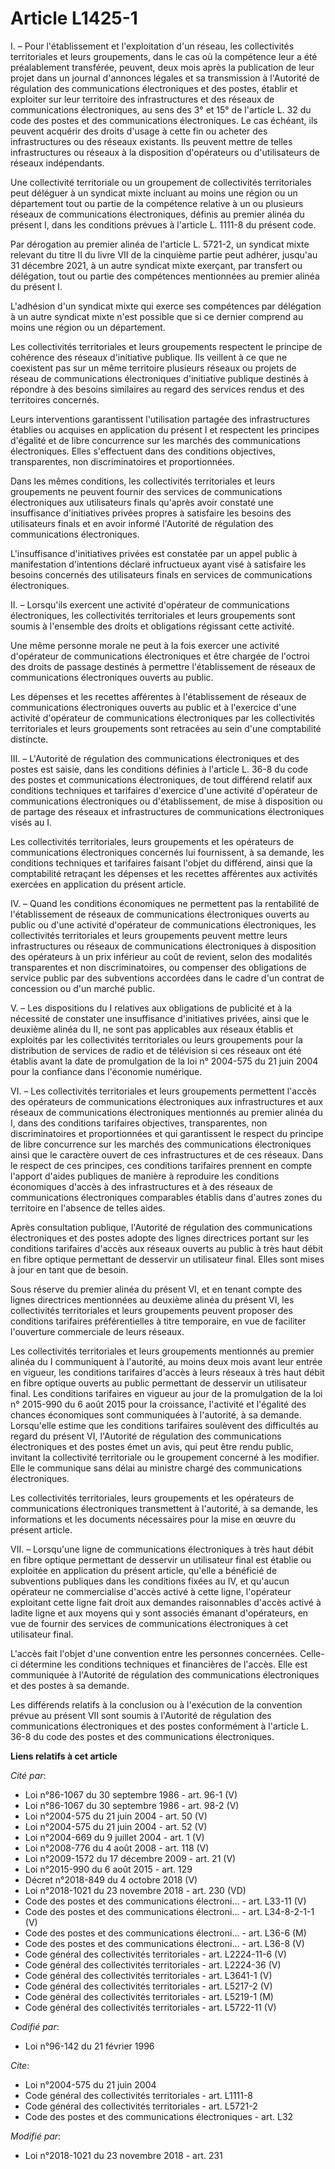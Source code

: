 # Article L1425-1

I. – Pour l'établissement et l'exploitation d'un réseau, les collectivités territoriales et leurs groupements, dans le cas où
la compétence leur a été préalablement transférée, peuvent, deux mois après la publication de leur projet dans un journal
d'annonces légales et sa transmission à l'Autorité de régulation des communications électroniques et des postes, établir et
exploiter sur leur territoire des infrastructures et des réseaux de communications électroniques, au sens des 3° et 15° de
l'article L. 32 du code des postes et des communications électroniques. Le cas échéant, ils peuvent acquérir des droits
d'usage à cette fin ou acheter des infrastructures ou des réseaux existants. Ils peuvent mettre de telles infrastructures ou
réseaux à la disposition d'opérateurs ou d'utilisateurs de réseaux indépendants.

Une collectivité territoriale ou un groupement de collectivités territoriales peut déléguer à un syndicat mixte incluant au
moins une région ou un département tout ou partie de la compétence relative à un ou plusieurs réseaux de communications
électroniques, définis au premier alinéa du présent I, dans les conditions prévues à l'article L. 1111-8 du présent code.

Par dérogation au premier alinéa de l'article L. 5721-2, un syndicat mixte relevant du titre II du livre VII de la cinquième
partie peut adhérer, jusqu'au 31 décembre 2021, à un autre syndicat mixte exerçant, par transfert ou délégation, tout ou
partie des compétences mentionnées au premier alinéa du présent I.

L'adhésion d'un syndicat mixte qui exerce ses compétences par délégation à un autre syndicat mixte n'est possible que si ce
dernier comprend au moins une région ou un département.

Les collectivités territoriales et leurs groupements respectent le principe de cohérence des réseaux d'initiative publique.
Ils veillent à ce que ne coexistent pas sur un même territoire plusieurs réseaux ou projets de réseau de communications
électroniques d'initiative publique destinés à répondre à des besoins similaires au regard des services rendus et des
territoires concernés.

Leurs interventions garantissent l'utilisation partagée des infrastructures établies ou acquises en application du présent I
et respectent les principes d'égalité et de libre concurrence sur les marchés des communications électroniques. Elles
s'effectuent dans des conditions objectives, transparentes, non discriminatoires et proportionnées.

Dans les mêmes conditions, les collectivités territoriales et leurs groupements ne peuvent fournir des services de
communications électroniques aux utilisateurs finals qu'après avoir constaté une insuffisance d'initiatives privées propres à
satisfaire les besoins des utilisateurs finals et en avoir informé l'Autorité de régulation des communications électroniques.

L'insuffisance d'initiatives privées est constatée par un appel public à manifestation d'intentions déclaré infructueux ayant
visé à satisfaire les besoins concernés des utilisateurs finals en services de communications électroniques.

II. – Lorsqu'ils exercent une activité d'opérateur de communications électroniques, les collectivités territoriales et leurs
groupements sont soumis à l'ensemble des droits et obligations régissant cette activité.

Une même personne morale ne peut à la fois exercer une activité d'opérateur de communications électroniques et être chargée
de l'octroi des droits de passage destinés à permettre l'établissement de réseaux de communications électroniques ouverts au
public.

Les dépenses et les recettes afférentes à l'établissement de réseaux de communications électroniques ouverts au public et à
l'exercice d'une activité d'opérateur de communications électroniques par les collectivités territoriales et leurs
groupements sont retracées au sein d'une comptabilité distincte.

III. – L'Autorité de régulation des communications électroniques et des postes est saisie, dans les conditions définies à
l'article L. 36-8 du code des postes et communications électroniques, de tout différend relatif aux conditions techniques et
tarifaires d'exercice d'une activité d'opérateur de communications électroniques ou d'établissement, de mise à disposition ou
de partage des réseaux et infrastructures de communications électroniques visés au I.

Les collectivités territoriales, leurs groupements et les opérateurs de communications électroniques concernés lui
fournissent, à sa demande, les conditions techniques et tarifaires faisant l'objet du différend, ainsi que la comptabilité
retraçant les dépenses et les recettes afférentes aux activités exercées en application du présent article.

IV. – Quand les conditions économiques ne permettent pas la rentabilité de l'établissement de réseaux de communications
électroniques ouverts au public ou d'une activité d'opérateur de communications électroniques, les collectivités
territoriales et leurs groupements peuvent mettre leurs infrastructures ou réseaux de communications électroniques à
disposition des opérateurs à un prix inférieur au coût de revient, selon des modalités transparentes et non discriminatoires,
ou compenser des obligations de service public par des subventions accordées dans le cadre d'un contrat de concession ou d'un
marché public.

V. – Les dispositions du I relatives aux obligations de publicité et à la nécessité de constater une insuffisance
d'initiatives privées, ainsi que le deuxième alinéa du II, ne sont pas applicables aux réseaux établis et exploités par les
collectivités territoriales ou leurs groupements pour la distribution de services de radio et de télévision si ces réseaux
ont été établis avant la date de promulgation de la loi n° 2004-575 du 21 juin 2004 pour la confiance dans l'économie
numérique.

VI. – Les collectivités territoriales et leurs groupements permettent l'accès des opérateurs de communications électroniques
aux infrastructures et aux réseaux de communications électroniques mentionnés au premier alinéa du I, dans des conditions
tarifaires objectives, transparentes, non discriminatoires et proportionnées et qui garantissent le respect du principe de
libre concurrence sur les marchés des communications électroniques ainsi que le caractère ouvert de ces infrastructures et de
ces réseaux. Dans le respect de ces principes, ces conditions tarifaires prennent en compte l'apport d'aides publiques de
manière à reproduire les conditions économiques d'accès à des infrastructures et à des réseaux de communications
électroniques comparables établis dans d'autres zones du territoire en l'absence de telles aides.

Après consultation publique, l'Autorité de régulation des communications électroniques et des postes adopte des lignes
directrices portant sur les conditions tarifaires d'accès aux réseaux ouverts au public à très haut débit en fibre optique
permettant de desservir un utilisateur final. Elles sont mises à jour en tant que de besoin.

Sous réserve du premier alinéa du présent VI, et en tenant compte des lignes directrices mentionnées au deuxième alinéa du
présent VI, les collectivités territoriales et leurs groupements peuvent proposer des conditions tarifaires préférentielles à
titre temporaire, en vue de faciliter l'ouverture commerciale de leurs réseaux.

Les collectivités territoriales et leurs groupements mentionnés au premier alinéa du I communiquent à l'autorité, au moins
deux mois avant leur entrée en vigueur, les conditions tarifaires d'accès à leurs réseaux à très haut débit en fibre optique
ouverts au public permettant de desservir un utilisateur final. Les conditions tarifaires en vigueur au jour de la
promulgation de la loi n° 2015-990 du 6 août 2015 pour la croissance, l'activité et l'égalité des chances économiques sont
communiquées à l'autorité, à sa demande. Lorsqu'elle estime que les conditions tarifaires soulèvent des difficultés au regard
du présent VI, l'Autorité de régulation des communications électroniques et des postes émet un avis, qui peut être rendu
public, invitant la collectivité territoriale ou le groupement concerné à les modifier. Elle le communique sans délai au
ministre chargé des communications électroniques.

Les collectivités territoriales, leurs groupements et les opérateurs de communications électroniques transmettent à
l'autorité, à sa demande, les informations et les documents nécessaires pour la mise en œuvre du présent article.

VII. – Lorsqu'une ligne de communications électroniques à très haut débit en fibre optique permettant de desservir un
utilisateur final est établie ou exploitée en application du présent article, qu'elle a bénéficié de subventions publiques
dans les conditions fixées au IV, et qu'aucun opérateur ne commercialise d'accès activé à cette ligne, l'opérateur exploitant
cette ligne fait droit aux demandes raisonnables d'accès activé à ladite ligne et aux moyens qui y sont associés émanant
d'opérateurs, en vue de fournir des services de communications électroniques à cet utilisateur final.

L'accès fait l'objet d'une convention entre les personnes concernées. Celle-ci détermine les conditions techniques et
financières de l'accès. Elle est communiquée à l'Autorité de régulation des communications électroniques et des postes à sa
demande.

Les différends relatifs à la conclusion ou à l'exécution de la convention prévue au présent VII sont soumis à l'Autorité de
régulation des communications électroniques et des postes conformément à l'article L. 36-8 du code des postes et des
communications électroniques.

**Liens relatifs à cet article**

_Cité par_:

  - Loi n°86-1067 du 30 septembre 1986 - art. 96-1 (V)
  - Loi n°86-1067 du 30 septembre 1986 - art. 98-2 (V)
  - Loi n°2004-575 du 21 juin 2004 - art. 50 (V)
  - Loi n°2004-575 du 21 juin 2004 - art. 52 (V)
  - Loi n°2004-669 du 9 juillet 2004 - art. 1 (V)
  - Loi n°2008-776 du 4 août 2008 - art. 118 (V)
  - Loi n°2009-1572 du 17 décembre 2009 - art. 21 (V)
  - Loi n°2015-990 du 6 août 2015 - art. 129
  - Décret n°2018-849 du 4 octobre 2018 (V)
  - Loi n°2018-1021 du 23 novembre 2018 - art. 230 (VD)
  - Code des postes et des communications électroni... - art. L33-11 (V)
  - Code des postes et des communications électroni... - art. L34-8-2-1-1 (V)
  - Code des postes et des communications électroni... - art. L36-6 (M)
  - Code des postes et des communications électroni... - art. L36-8 (V)
  - Code général des collectivités territoriales - art. L2224-11-6 (V)
  - Code général des collectivités territoriales - art. L2224-36 (V)
  - Code général des collectivités territoriales - art. L3641-1 (V)
  - Code général des collectivités territoriales - art. L5217-2 (V)
  - Code général des collectivités territoriales - art. L5219-1 (M)
  - Code général des collectivités territoriales - art. L5722-11 (V)

_Codifié par_:

  - Loi n°96-142 du 21 février 1996

_Cite_:

  - Loi n°2004-575 du 21 juin 2004
  - Code général des collectivités territoriales - art. L1111-8
  - Code général des collectivités territoriales - art. L5721-2
  - Code des postes et des communications électroniques - art. L32

_Modifié par_:

  - Loi n°2018-1021 du 23 novembre 2018 - art. 231
